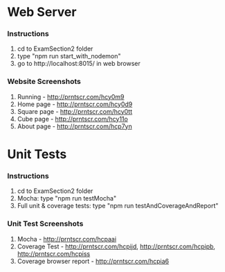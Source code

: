 # Web Server
### Instructions
1) cd to ExamSection2 folder
2) type "npm run start_with_nodemon"
3) go to http://localhost:8015/ in web browser

### Website Screenshots
1) Running - http://prntscr.com/hcy0m9
2) Home page - http://prntscr.com/hcy0d9
3) Square page - http://prntscr.com/hcy0tt
4) Cube page - http://prntscr.com/hcy11o
5) About page - http://prntscr.com/hcp7yn

# Unit Tests
### Instructions
1) cd to ExamSection2 folder
2) Mocha: type "npm run testMocha"
3) Full unit & coverage tests: type "npm run testAndCoverageAndReport"

### Unit Test Screenshots
1) Mocha - http://prntscr.com/hcpaai
2) Coverage Test - http://prntscr.com/hcpijd, http://prntscr.com/hcpipb, http://prntscr.com/hcpiss
3) Coverage browser report - http://prntscr.com/hcpia6